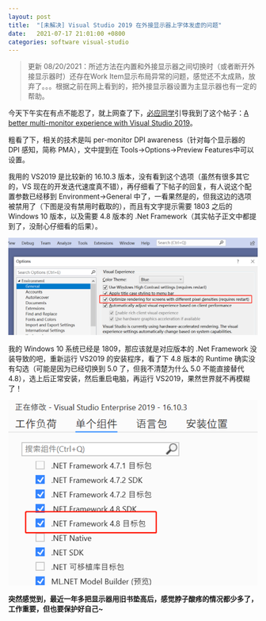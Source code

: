 ```yaml
---
layout: post
title:  "[未解决] Visual Studio 2019 在外接显示器上字体发虚的问题"
date:   2021-07-17 21:01:00 +0800
categories: software visual-studio
---
```


> 更新 08/20/2021：所述方法在内置和外接显示器之间切换时（或者断开外接显示器时）还存在Work Item显示布局异常的问题，感觉还不太成熟，放弃了。。。根据之前在网上看到的，把外接显示器设置为主显示器也有一定的帮助。

今天下午实在有点不能忍了，就上网查了下，[必应同学](https://cn.bing.com/?FORM=Z9FD1)引导我到了这个帖子：[A better multi-monitor experience with Visual Studio 2019](https://devblogs.microsoft.com/visualstudio/a-better-multi-monitor-experience-with-visual-studio-2019/)。

粗看了下，相关的技术是叫 per-monitor DPI awareness（针对每个显示器的 DPI 感知，简称 PMA），文中提到在 Tools->Options->Preview Features中可以设置。

我用的 VS2019 是比较新的 16.10.3 版本，没有看到这个选项（虽然有很多其它的，VS 现在的开发迭代速度真不错），再仔细看了下帖子的回复，有人说这个配置参数已经移到 Environment->General 中了，一看果然是的，但我这边的选项被禁用了（下图是没有禁用时截取的），而且有文字提示需要 1803 之后的 Windows 10 版本，以及需要 4.8 版本的 .Net Framework（其实帖子正文中都提到了，没耐心仔细看的后果）。

![Environment Configuration](/images/vs2019_tools_options_environment_general.png)

我的 Windows 10 系统已经是 1809，那应该就是对应版本的 .Net Framework 没装导致的吧，重新运行 VS2019 的安装程序，看了下 4.8 版本的 Runtime 确实没有勾选（可能是因为已经切换到 5.0 了，但我不清楚为什么 5.0 不能直接替代 4.8），选上后正常安装，然后重启电脑，再运行 VS2019，果然世界就不再模糊了！

![VS Installation](/images/vs2019_installation_net_framework.png)

**突然感觉到，最近一年多把显示器用旧书垫高后，感觉脖子酸疼的情况都少多了，工作重要，但也要保护好自己~**

<script src="https://utteranc.es/client.js"
        repo="yingang/yingang.github.io"
        issue-term="pathname"
        label="Comment"
        theme="github-light"
        crossorigin="anonymous"
        async>
</script>
